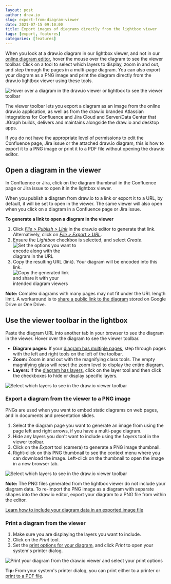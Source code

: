 ```yaml
---
layout: post
author: draw.io
slug: export-from-diagram-viewer
date: 2021-07-15 09:10:00
title: Export images of diagrams directly from the lightbox viewer
tags: [export, features]
categories: [features]
---
```


When you look at a draw.io diagram in our lightbox viewer, and not in our [online diagram editor](https://app.diagrams.net), hover the mouse over the diagram to see the viewer toolbar. Click on a tool to select which layers to display, zoom in and out, and step through the pages in a multi-page diagram. You can also export your diagram as a PNG image and print the diagram directly from the draw.io lightbox viewer using these tools. 

<img src="/assets/img/blog/diagram-viewer-toolbar.png" style="max-width:100%;height:auto;" alt="Hover over a diagram in the draw.io viewer or lightbox to see the viewer toolbar">

The viewer toolbar lets you export a diagram as an image from the online draw.io application, as well as from the draw.io branded Atlassian integrations for Confluence and Jira Cloud and Server/Data Center that JGraph builds, delivers and maintains alongside the draw.io and desktop apps.

If you do not have the appropriate level of permissions to edit the Confluence page, Jira issue or the attached draw.io diagram, this is how to export it to a PNG image or print it to a PDF file without opening the draw.io editor.

## Open a diagram in the viewer

In Confluence or Jira, click on the diagram thumbnail in the Confluence page or Jira issue to open it in the lightbox viewer.

When you publish a diagram from draw.io to a link or export it to a URL, by default, it will be set to open in the viewer. The same viewer will also open when you click on a diagram in a Confluence page or Jira issue.

**To generate a link to open a diagram in the viewer** 

1. Click [_File > Publish > Link_](/doc/faq/publish-diagram-as-link.html) in the draw.io editor to generate that link. Alternatively, click on [_File > Export > URL_](/doc/faq/export-to-url.html).
2. Ensure the _Lightbox_ checkbox is selected, and select _Create_.
<br /><img src="/assets/img/blog/publish-link-options.png" style="width=100%;max-width:200px;height:auto;" alt="Set the options you want to encode along with the diagram in the URL">
3. Copy the resulting URL (link). Your diagram will be encoded into this link. 
<br /><img src="/assets/img/blog/published-link.png" style="width=100%;max-width:200px;height:auto;" alt="Copy the generated link and share it with your intended diagram viewers">

**Note:** Complex diagrams with many pages may not fit under the URL length limit. A workaround is to [share a public link to the diagram](/doc/faq/share-diagrams.html) stored on Google Drive or One Drive.

## Use the viewer toolbar in the lightbox

Paste the diagram URL into another tab in your browser to see the diagram in the viewer. Hover over the diagram to see the viewer toolbar.
* **Diagram pages:** If your [diagram has multiple pages](/blog/multiple-page-diagrams.html), step through pages with the left and right tools on the left of the toolbar. 
* **Zoom:** Zoom in and out with the magnifying class tools. The empty magnifying glass will reset the zoom level to display the entire diagram. 
* **Layers:** If the [diagram has layers](/doc/layers.html), click on the layer tool and then click the checkboxes to hide or display specific layers. 

<img src="/assets/img/blog/diagram-viewer-layers.png" style="max-width:100%;height:auto;" alt="Select which layers to see in the draw.io viewer toolbar">

### Export a diagram from the viewer to a PNG image

PNGs are used when you want to embed static diagrams on web pages, and in documents and presentation slides. 

1. Select the diagram page you want to generate an image from using the page left and right arrows, if you have a multi-page diagram.
2. Hide any layers you don't want to include using the _Layers_ tool in the viewer toolbar.
3. Click on the _Export_ tool (camera) to generate a PNG image thumbnail. 
4. Right-click on this PNG thumbnail to see the context menu where you can download the image. Left-click on the thumbnail to open the image in a new browser tab. 

<img src="/assets/img/blog/diagram-viewer-export.png" style="max-width:100%;height:auto;" alt="Select which layers to see in the draw.io viewer toolbar">

**Note:** The PNG files generated from the lightbox viewer do not include your diagram data. To re-import the PNG image as a diagram with separate shapes into the draw.io editor, export your diagram to a PNG file from within the editor. 

[Learn how to include your diagram data in an exported image file](/doc/faq/export-to-png.html)

### Print a diagram from the viewer

1. Make sure you are displaying the layers you want to include. 
2. Click on the _Print_ tool.
3. Set the [print options for your diagram](/doc/faq/print-diagram.html), and click _Print_ to open your system's printer dialog. 

<img src="/assets/img/blog/diagram-viewer-print.png" style="max-width:100%;height:auto;" alt="Print your diagram from the draw.io viewer and select your print options">

**Tip:** From your system's printer dialog, you can print either to a printer or [print to a PDF file](/doc/faq/pdf-print-to.html). 